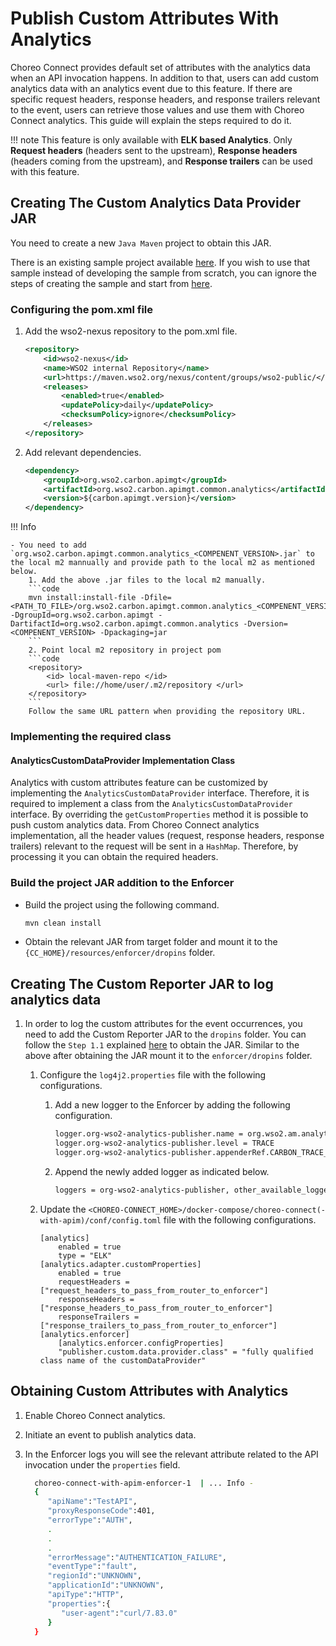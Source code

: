 # Publish Custom Attributes With Analytics

Choreo Connect provides default set of attributes with the analytics data when an API invocation happens. In addition to that, users
can add custom analytics data with an analytics event due to this feature. If there are specific request headers, response
headers, and response trailers relevant to the event, users can retrieve those values and use them with Choreo Connect analytics.
This guide will explain the steps required to do it.

!!! note
    This feature is only available with **ELK based Analytics**. Only **Request headers** (headers sent to the upstream), **Response headers** (headers coming from the upstream), and **Response trailers** can be used with this feature.

## Creating The Custom Analytics Data Provider JAR

You need to create a new `Java Maven` project to obtain this JAR.

There is an existing sample project available [here](https://github.com/wso2/product-microgateway/tree/main/samples/analytics-custom-data-provider).
If you wish to use that sample instead of developing the sample from scratch, you can ignore the steps of creating
the sample and start from [here]({{base_path}}/deploy-on-gateway/choreo-connect/analytics/publish-custom-analytics-attributes/#build-the-project-jar-addition-to-the-enforcer).

### Configuring the pom.xml file

1. Add the wso2-nexus repository to the pom.xml file.

    ```xml
    <repository>
        <id>wso2-nexus</id>
        <name>WSO2 internal Repository</name>
        <url>https://maven.wso2.org/nexus/content/groups/wso2-public/</url>
        <releases>
            <enabled>true</enabled>
            <updatePolicy>daily</updatePolicy>
            <checksumPolicy>ignore</checksumPolicy>
        </releases>
    </repository>
    ```
2. Add relevant dependencies.

    ```xml
    <dependency>
        <groupId>org.wso2.carbon.apimgt</groupId>
        <artifactId>org.wso2.carbon.apimgt.common.analytics</artifactId>
        <version>${carbon.apimgt.version}</version>
    </dependency>
    ```

!!! Info

	- You need to add `org.wso2.carbon.apimgt.common.analytics_<COMPENENT_VERSION>.jar` to the local m2 mannually and provide path to the local m2 as mentioned below.
        1. Add the above .jar files to the local m2 manually.
        ```code
        mvn install:install-file -Dfile=<PATH_TO_FILE>/org.wso2.carbon.apimgt.common.analytics_<COMPENENT_VERSION>.jar -DgroupId=org.wso2.carbon.apimgt -DartifactId=org.wso2.carbon.apimgt.common.analytics -Dversion=<COMPENENT_VERSION> -Dpackaging=jar
        ```
        2. Point local m2 repository in project pom
        ```code
        <repository>
            <id> local-maven-repo </id>
            <url> file://home/user/.m2/repository </url>
        </repository>
        ```
        Follow the same URL pattern when providing the repository URL.

### Implementing the required class

#### AnalyticsCustomDataProvider Implementation Class

Analytics with custom attributes feature can be customized by implementing the `AnalyticsCustomDataProvider` interface.
Therefore, it is required to implement a class from the `AnalyticsCustomDataProvider` interface. By overriding the
`getCustomProperties` method it is possible to push custom analytics data. From Choreo Connect analytics implementation,
all the header values (request, response headers, response trailers) relevant to the request will be sent in a `HashMap`.
Therefore, by processing it you can obtain the required headers.

### Build the project JAR addition to the Enforcer

- Build the project using the following command.

    ```bash
    mvn clean install
    ```

- Obtain the relevant JAR from target folder and mount it to the `{CC_HOME}/resources/enforcer/dropins` folder.

## Creating The Custom Reporter JAR to log analytics data

1. In order to log the custom attributes for the event occurrences, you need to add the Custom Reporter JAR to the `dropins` folder.
   You can follow the `Step 1.1` explained [here]({{base_path}}/deploy-and-publish/deploy-on-gateway/choreo-connect/configure-analytics/#step-11-compile-the-reporter-implementation})
   to obtain the JAR. Similar to the above after obtaining the JAR mount it to the `enforcer/dropins` folder.

    1. Configure the `log4j2.properties` file with the following configurations.
        1. Add a new logger to the Enforcer by adding the following configuration.

            ```bash
            logger.org-wso2-analytics-publisher.name = org.wso2.am.analytics.publisher
            logger.org-wso2-analytics-publisher.level = TRACE
            logger.org-wso2-analytics-publisher.appenderRef.CARBON_TRACE_LOGFILE.ref = ENFORCER_ACCESS_LOG
            ```

        2. Append the newly added logger as indicated below.

           ```bash
           loggers = org-wso2-analytics-publisher, other_available_loggers...
           ```

    2. Update the `<CHOREO-CONNECT_HOME>/docker-compose/choreo-connect(-with-apim)/conf/config.toml` file with the following configurations.

        ```
        [analytics]
            enabled = true
            type = "ELK"
        [analytics.adapter.customProperties]
            enabled = true
            requestHeaders = ["request_headers_to_pass_from_router_to_enforcer"]
            responseHeaders = ["response_headers_to_pass_from_router_to_enforcer"]
            responseTrailers = ["response_trailers_to_pass_from_router_to_enforcer"]
        [analytics.enforcer]
            [analytics.enforcer.configProperties]
            "publisher.custom.data.provider.class" = "fully qualified class name of the customDataProvider"
        ```

## Obtaining Custom Attributes with Analytics

1. Enable Choreo Connect analytics.
2. Initiate an event to publish analytics data.
3. In the Enforcer logs you will see the relevant attribute related to the API invocation under the `properties` field.

    ```bash
      choreo-connect-with-apim-enforcer-1  | ... Info -
      {
         "apiName":"TestAPI",
         "proxyResponseCode":401,
         "errorType":"AUTH",
         .
         .
         .
         "errorMessage":"AUTHENTICATION_FAILURE",
         "eventType":"fault",
         "regionId":"UNKNOWN",
         "applicationId":"UNKNOWN",
         "apiType":"HTTP",
         "properties":{
            "user-agent":"curl/7.83.0"
         }
      }
    ```
